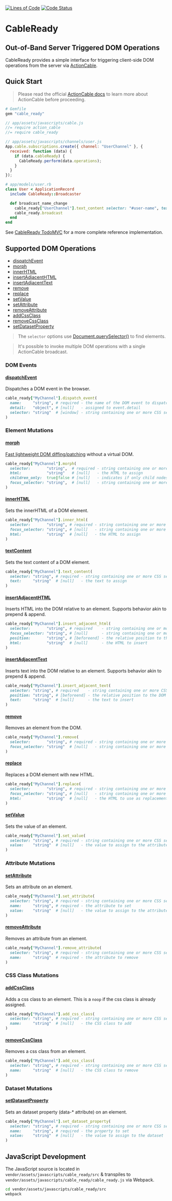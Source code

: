 [![Lines of Code](http://img.shields.io/badge/lines_of_code-204-brightgreen.svg?style=flat)](http://blog.codinghorror.com/the-best-code-is-no-code-at-all/)
[![Code Status](https://img.shields.io/codeclimate/maintainability/hopsoft/cable_ready.svg?style=flat)](https://codeclimate.com/github/hopsoft/cable_ready)

# CableReady

## Out-of-Band Server Triggered DOM Operations

CableReady provides a simple interface for triggering client-side DOM operations
from the server via [ActionCable](http://guides.rubyonrails.org/action_cable_overview.html).

## Quick Start

> Please read the official [ActionCable docs](http://guides.rubyonrails.org/action_cable_overview.html) to learn more about ActionCable before proceeding.

```ruby
# Gemfile
gem "cable_ready"
```

```javascript
// app/assets/javascripts/cable.js
//= require action_cable
//= require cable_ready
```

```javascript
// app/assets/javascripts/channels/user.js
App.cable.subscriptions.create({ channel: "UserChannel" }, {
  received: function (data) {
    if (data.cableReady) {
      CableReady.perform(data.operations);
    }
  }
});
```

```ruby
# app/models/user.rb
class User < ApplicationRecord
  include CableReady::Broadcaster

  def broadcast_name_change
    cable_ready["UserChannel"].text_content selector: "#user-name", text: name
    cable_ready.broadcast
  end
end
```

See [CableReady TodoMVC](https://github.com/hopsoft/cable_ready_todomvc)
for a more complete reference implementation.

## Supported DOM Operations

- [dispatchEvent](#dispatchevent)
- [morph](#morph)
- [innerHTML](#innerhtml)
- [insertAdjacentHTML](#insertAdjacentHTML)
- [insertAdjacentText](#insertadjacenttext)
- [remove](#remove)
- [replace](#replace)
- [setValue](#setvalue)
- [setAttribute](#setattribute)
- [removeAttribute](#removeattribute)
- [addCssClass](#addcssclass)
- [removeCssClass](#removecssclass)
- [setDatasetProperty](#setdatasetproperty)

> The `selector` options use [Document.querySelector()](https://developer.mozilla.org/en-US/docs/Web/API/Document/querySelector) to find elements.

> It's possible to invoke multiple DOM operations with a single ActionCable broadcast.

### DOM Events

#### [dispatchEvent](https://developer.mozilla.org/en-US/docs/Web/API/EventTarget/dispatchEvent)

Dispatches a DOM event in the browser.

```ruby
cable_ready["MyChannel"].dispatch_event(
  name:     "string", # required - the name of the DOM event to dispatch (can be custom)
  detail:   "object", # [null]   - assigned to event.detail
  selector: "string"  # [window] - string containing one or more CSS selectors separated by commas
)
```

### Element Mutations

#### [morph](https://github.com/patrick-steele-idem/morphdom)

[Fast lightweight DOM diffing/patching](https://github.com/patrick-steele-idem/morphdom) without a virtual DOM.

```ruby
cable_ready["MyChannel"].morph(
  selector:       "string",  # required - string containing one or more CSS selectors separated by commas
  html:           "string"   # [null]   - the HTML to assign
  children_only:  true|false # [null]   - indicates if only child nodes should be morphed... skipping the parent element
  focus_selector: "string",  # [null]   - string containing one or more CSS selectors separated by commas
)
```

#### [innerHTML](https://developer.mozilla.org/en-US/docs/Web/API/Element/innerHTML)

Sets the innerHTML of a DOM element.

```ruby
cable_ready["MyChannel"].inner_html(
  selector:       "string", # required - string containing one or more CSS selectors separated by commas
  focus_selector: "string", # [null]   - string containing one or more CSS selectors separated by commas
  html:           "string"  # [null]   - the HTML to assign
)
```

#### [textContent](https://developer.mozilla.org/en-US/docs/Web/API/Node/textContent)

Sets the text content of a DOM element.

```ruby
cable_ready["MyChannel"].text_content(
  selector: "string", # required - string containing one or more CSS selectors separated by commas
  text:     "string"  # [null]   - the text to assign
)
```

#### [insertAdjacentHTML](https://developer.mozilla.org/en-US/docs/Web/API/Element/insertAdjacentHTML)

Inserts HTML into the DOM relative to an element.
Supports behavior akin to prepend & append.

```ruby
cable_ready["MyChannel"].insert_adjacent_html(
  selector:       "string", # required    - string containing one or more CSS selectors separated by commas
  focus_selector: "string", # [null]      - string containing one or more CSS selectors separated by commas
  position:       "string", # [beforeend] - the relative position to the DOM element (beforebegin, afterbegin, beforeend, afterend)
  html:           "string"  # [null]      - the HTML to insert
)
```

#### [insertAdjacentText](https://developer.mozilla.org/en-US/docs/Web/API/Element/insertAdjacentText)

Inserts text into the DOM relative to an element.
Supports behavior akin to prepend & append.

```ruby
cable_ready["MyChannel"].insert_adjacent_text(
  selector: "string", # required    - string containing one or more CSS selectors separated by commas
  position: "string", # [beforeend] - the relative position to the DOM element (beforebegin, afterbegin, beforeend, afterend)
  text:     "string"  # [null]      - the text to insert
)
```

#### [remove](https://developer.mozilla.org/en-US/docs/Web/API/ChildNode/remove)

Removes an element from the DOM.

```ruby
cable_ready["MyChannel"].remove(
  selector:       "string", # required - string containing one or more CSS selectors separated by commas
  focus_selector: "string"  # [null]   - string containing one or more CSS selectors separated by commas
)
```

#### [replace](https://developer.mozilla.org/en-US/docs/Web/API/Node/replaceChild)

Replaces a DOM element with new HTML.

```ruby
cable_ready["MyChannel"].replace(
  selector:       "string", # required - string containing one or more CSS selectors separated by commas
  focus_selector: "string", # [null]   - string containing one or more CSS selectors separated by commas
  html:           "string"  # [null]   - the HTML to use as replacement
)
```

#### [setValue](https://developer.mozilla.org/en-US/docs/Web/API/HTMLInputElement)

Sets the value of an element.

```ruby
cable_ready["MyChannel"].set_value(
  selector: "string", # required - string containing one or more CSS selectors separated by commas
  value:    "string"  # [null]   - the value to assign to the attribute
)
```

### Attribute Mutations

#### [setAttribute](https://developer.mozilla.org/en-US/docs/Web/API/Element/setAttribute)

Sets an attribute on an element.

```ruby
cable_ready["MyChannel"].set_attribute(
  selector: "string", # required - string containing one or more CSS selectors separated by commas
  name:     "string", # required - the attribute to set
  value:    "string"  # [null]   - the value to assign to the attribute
)
```

#### [removeAttribute](https://developer.mozilla.org/en-US/docs/Web/API/Element/removeAttribute)

Removes an attribute from an element.

```ruby
cable_ready["MyChannel"].remove_attribute(
  selector: "string", # required - string containing one or more CSS selectors separated by commas
  name:     "string"  # required - the attribute to remove
)
```

### CSS Class Mutations

#### [addCssClass](https://developer.mozilla.org/en-US/docs/Web/API/Element/classList)

Adds a css class to an element.
This is a `noop` if the css class is already assigned.

```ruby
cable_ready["MyChannel"].add_css_class(
  selector: "string", # required - string containing one or more CSS selectors separated by commas
  name:     "string"  # [null]   - the CSS class to add
)

```
#### [removeCssClass](https://developer.mozilla.org/en-US/docs/Web/API/Element/classList)

Removes a css class from an element.

```ruby
cable_ready["MyChannel"].add_css_class(
  selector: "string", # required - string containing one or more CSS selectors separated by commas
  name:     "string"  # [null]   - the CSS class to remove
)
```

### Dataset Mutations

#### [setDatasetProperty](https://developer.mozilla.org/en-US/docs/Web/API/HTMLElement/dataset)

Sets an dataset property (data-* attribute) on an element.

```ruby
cable_ready["MyChannel"].set_dataset_property(
  selector: "string", # required - string containing one or more CSS selectors separated by commas
  name:     "string", # required - the property to set
  value:    "string"  # [null]   - the value to assign to the dataset
)
```

## JavaScript Development

The JavaScript source is located in `vendor/assets/javascripts/cable_ready/src`
& transpiles to `vendor/assets/javascripts/cable_ready/cable_ready.js` via Webpack.

```sh
cd vendor/assets/javascripts/cable_ready/src
webpack
```
